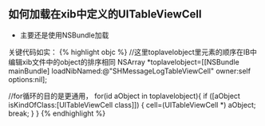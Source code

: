 ## 如何加载在xib中定义的UITableViewCell

- 主要还是使用NSBundle加载

关键代码如实：
{% highlight objc %}
//这里toplavelobject里元素的顺序在IB中编辑xib文件中的object的排序相同
NSArray *toplavelobject=[[NSBundle mainBundle] loadNibNamed:@"SHMessageLogTableViewCell" owner:self options:nil];

//for循环的目的是更通用，
for(id aObject in toplavelobject){
	if ([aObject isKindOfClass:[UITableViewCell class]])	{
		cell=(UITableViewCell *) aObject;
		break;
	}
}
{% endhighlight %}

